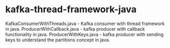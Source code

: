 # kafka-thread-framework-java

KafkaConsumerWithThreads.java - Kafka consumer with thread framework in java.
ProducerWithCallback.java - kafka producer with callback functionality in java.
ProducerWithKeys.java - kafka producer with sending keys to understand the partitions concept in java.

